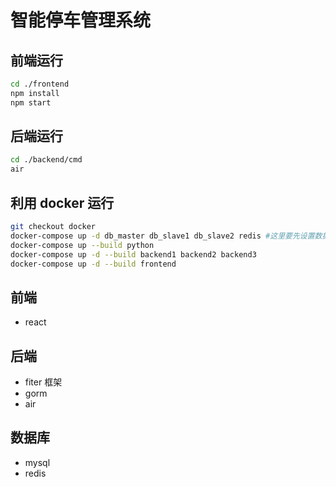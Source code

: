 # 智能停车管理系统

## 前端运行

```bash
cd ./frontend
npm install
npm start
```

## 后端运行

```bash
cd ./backend/cmd
air
```

## 利用 docker 运行

```bash
git checkout docker
docker-compose up -d db_master db_slave1 db_slave2 redis #这里要先设置数据库主从复制
docker-compose up --build python
docker-compose up -d --build backend1 backend2 backend3
docker-compose up -d --build frontend
```

## 前端

- react

## 后端

- fiter 框架
- gorm
- air

## 数据库

- mysql
- redis
